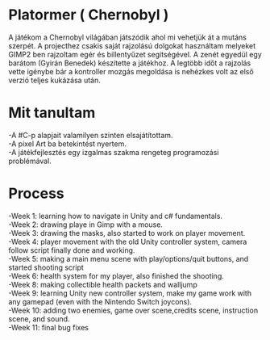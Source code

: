 
# __Platormer ( Chernobyl )__ 

A játékom a Chernobyl világában játszódik ahol mi vehetjük át a mutáns szerpét. A projecthez csakis saját rajzolású dolgokat 
használtam melyeket GIMP2 ben rajzoltam egér és billentyűzet segítségével. A zenét egyedül egy barátom (Gyirán Benedek) 
készítette a játékhoz. A legtöbb időt a rajzolás vette igénybe bár a kontroller mozgás megoldása is nehézkes volt az első verzió teljes kukázása után.

# __Mit tanultam__ 

-A #C-p alapjait valamilyen szinten elsajátítottam.\
-A pixel Art ba betekintést nyertem.\
-A játékfejlesztés egy izgalmas szakma rengeteg programozási problémával. 

# __Process__ 
-Week 1: learning how to navigate in Unity and c# fundamentals. \
-Week 2: drawing playe in Gimp with a mouse. \
-Week 3: drawing the masks, also started to work on player movement.\
-Week 4: player movement with the old Unity controller system, camera follow script finally done and working. \
-Week 5: making a main menu scene with play/options/quit buttons, and started shooting script \
-Week 6: health system for my player, also finished the shooting. \
-Week 8: making collectible health packets and walljump\
-Week 9: learning Unity new controller system, make my game work with any gamepad (even with the Nintendo Switch joycons). \
-Week 10: adding two enemies, game over scene,credits scene, instruction scene, and sound. \
-Week 11: final bug fixes



